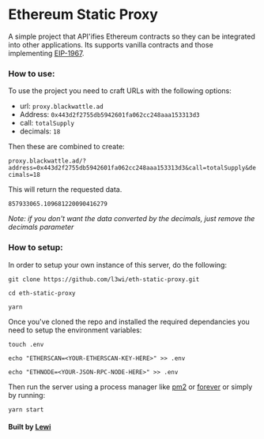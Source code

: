 # Ethereum Static Proxy

A simple project that API'ifies Ethereum contracts so they can be integrated into other applications. Its supports vanilla contracts and those implementing [EIP-1967](https://eips.ethereum.org/EIPS/eip-1967).

### How to use:

To use the project you need to craft URLs with the following options:

- url: `proxy.blackwattle.ad`
- Address: `0x443d2f2755db5942601fa062cc248aaa153313d3`
- call: `totalSupply`
- decimals: `18`

Then these are combined to create:

`proxy.blackwattle.ad/?address=0x443d2f2755db5942601fa062cc248aaa153313d3&call=totalSupply&decimals=18`

This will return the requested data.

`857933065.109681220090416279`

*Note: if you don't want the data converted by the decimals, just remove the decimals parameter*

### How to setup:

In order to setup your own instance of this server, do the following:

```
git clone https://github.com/l3wi/eth-static-proxy.git

cd eth-static-proxy

yarn 
```

Once you've cloned the repo and installed the required dependancies you need to setup the environment variables:

```
touch .env

echo "ETHERSCAN=<YOUR-ETHERSCAN-KEY-HERE>" >> .env

echo "ETHNODE=<YOUR-JSON-RPC-NODE-HERE>" >> .env
```

Then run the server using a process manager like [pm2](https://pm2.keymetrics.io/) or [forever](https://www.npmjs.com/package/forever) or simply by running:

```
yarn start
```



#### Built by [Lewi](https://twitter.com/LewisFreiberg)

